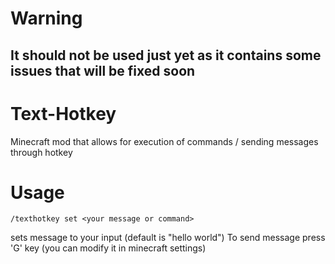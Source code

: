 # Warning
## It should not be used just yet as it contains some issues that will be fixed soon
# Text-Hotkey
Minecraft mod that allows for execution of commands / sending messages through hotkey 
# Usage
```
/texthotkey set <your message or command>
```
sets message to your input (default is "hello world")
To send message press 'G' key (you can modify it in minecraft settings)
